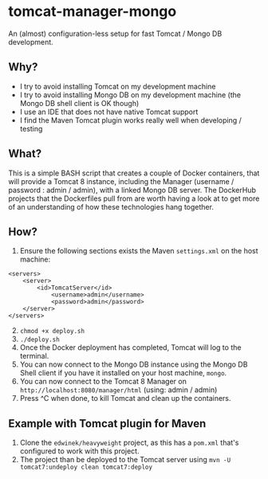 # tomcat-manager-mongo
An (almost) configuration-less setup for fast Tomcat / Mongo DB development.

## Why?
* I try to avoid installing Tomcat on my development machine
* I try to avoid installing Mongo DB on my development machine (the Mongo DB shell client is OK though)
* I use an IDE that does not have native Tomcat support
* I find the Maven Tomcat plugin works really well when developing / testing

## What?
This is a simple BASH script that creates a couple of Docker containers, that will provide a Tomcat 8 instance, including the Manager (username / password : admin / admin), with a linked Mongo DB server. The DockerHub projects that the Dockerfiles pull from are worth having a look at to get more of an understanding of how these technologies hang together.

## How?
1. Ensure the following sections exists the Maven ```settings.xml``` on the host machine:
```
<servers>
    <server>
        <id>TomcatServer</id>
		    <username>admin</username>
		    <password>admin</password>
    </server>
</servers>
````
2. ```chmod +x deploy.sh```
3. ```./deploy.sh```
4. Once the Docker deployment has completed, Tomcat will log to the terminal.
5. You can now connect to the Mongo DB instance using the Mongo DB Shell client if you have it installed on your host machine, ```mongo```.
6. You can now connect to the Tomcat 8 Manager on ```http://localhost:8080/manager/html``` (using: admin / admin)
7. Press ^C when done, to kill Tomcat and clean up the containers.

## Example with Tomcat plugin for Maven
1. Clone the ```edwinek/heavyweight``` project, as this has a ```pom.xml``` that's configured to work with this project.
2. The project than be deployed to the Tomcat server using ```mvn -U tomcat7:undeploy clean tomcat7:deploy```
